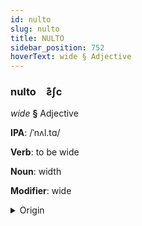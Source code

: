 ```yaml
---
id: nulto
slug: nulto
title: NULTO
sidebar_position: 752
hoverText: wide § Adjective
---
```


### nulto&emsp;<span kind="abugida">ƨ͊ʃc</span>

*wide* **§** Adjective

**IPA**: /ˈnʌl.tɑ/

**Verb**: to be wide

**Noun**: width

**Modifier**: wide

<details>
    <summary>Origin</summary>
    Korean 넓다 neolda [nʌ̹ɭt͈a̠]<br/>
    <em>Koreic Language Family</em>
</details>